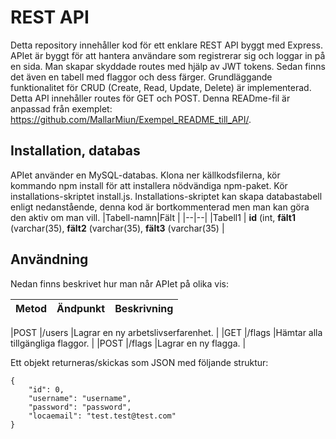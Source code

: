 # REST API 
Detta repository innehåller kod för ett enklare REST API byggt med Express. APIet är byggt för att hantera användare som registrerar sig och loggar in på en sida. Man skapar skyddade routes med hjälp av JWT tokens. Sedan finns det även en tabell med flaggor och dess färger.
Grundläggande funktionalitet för CRUD (Create, Read, Update, Delete) är implementerad. Detta API innehåller routes för GET och POST. Denna READme-fil är anpassad från exemplet: https://github.com/MallarMiun/Exempel_README_till_API/. 


## Installation, databas
APIet använder en MySQL-databas.
Klona ner källkodsfilerna, kör kommando npm install för att installera nödvändiga npm-paket. Kör installations-skriptet install.js. 
Installations-skriptet kan skapa databastabell enligt nedanstående, denna kod är bortkommenterad men man kan göra den aktiv om man vill.
|Tabell-namn|Fält  |
|--|--|
|Tabell1  | **id** (int, **fält1** (varchar(35), **fält2** (varchar(35),  **fält3** (varchar(35) |

## Användning
Nedan finns beskrivet hur man når APIet på olika vis:

|Metod  |Ändpunkt     |Beskrivning                                                                           |
|-------|-------------|--------------------------------------------------------------------------------------|

                                       
|POST    |/users      |Lagrar en ny arbetslivserfarenhet.                                                    |
|GET     |/flags         |Hämtar alla tillgängliga flaggor.                                                  |
|POST    |/flags |Lagrar en ny flagga.                                                                       |                                 

Ett objekt returneras/skickas som JSON med följande struktur:
```
{
    "id": 0,
    "username": "username",
    "password": "password",
    "locaemail": "test.test@test.com"
}
```

